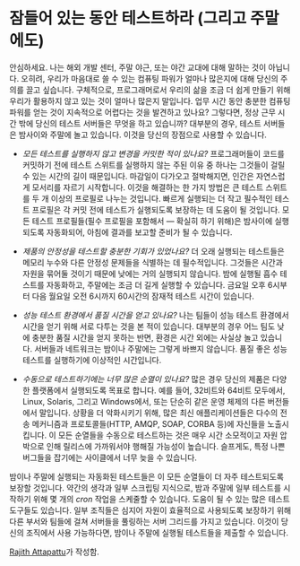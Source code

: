 # 잠들어 있는 동안 테스트하라 (그리고 주말에도)

안심하세요. 나는 해외 개발 센터, 주말 야근, 또는 야간 교대에 대해 말하는 것이 아닙니다. 오히려, 우리가 마음대로 쓸 수 있는 컴퓨팅 파워가 얼마나 많은지에 대해 당신의 주의를 끌고 싶습니다. 구체적으로, 프로그래머로서 우리의 삶을 조금 더 쉽게 만들기 위해 우리가 활용하지 않고 있는 것이 얼마나 많은지 말입니다. 업무 시간 동안 충분한 컴퓨팅 파워를 얻는 것이 지속적으로 어렵다는 것을 발견하고 있나요? 그렇다면, 정상 근무 시간 밖에 당신의 테스트 서버들은 무엇을 하고 있습니까? 대부분의 경우, 테스트 서버들은 밤사이와 주말에 놀고 있습니다. 이것을 당신의 장점으로 사용할 수 있습니다.

- *모든 테스트를 실행하지 않고 변경을 커밋한 적이 있나요?* 프로그래머들이 코드를 커밋하기 전에 테스트 스위트를 실행하지 않는 주된 이유 중 하나는 그것들이 걸릴 수 있는 시간의 길이 때문입니다. 마감일이 다가오고 절박해지면, 인간은 자연스럽게 모서리를 자르기 시작합니다. 이것을 해결하는 한 가지 방법은 큰 테스트 스위트를 두 개 이상의 프로필로 나누는 것입니다. 빠르게 실행되는 더 작고 필수적인 테스트 프로필은 각 커밋 전에 테스트가 실행되도록 보장하는 데 도움이 될 것입니다. 모든 테스트 프로필들(필수 프로필을 포함해서 — 확실히 하기 위해)은 밤사이에 실행되도록 자동화되어, 아침에 결과를 보고할 준비가 될 수 있습니다.

- *제품의 안정성을 테스트할 충분한 기회가 있었나요?* 더 오래 실행되는 테스트들은 메모리 누수와 다른 안정성 문제들을 식별하는 데 필수적입니다. 그것들은 시간과 자원을 묶어둘 것이기 때문에 낮에는 거의 실행되지 않습니다. 밤에 실행될 흡수 테스트를 자동화하고, 주말에는 조금 더 길게 실행할 수 있습니다. 금요일 오후 6시부터 다음 월요일 오전 6시까지 60시간의 잠재적 테스트 시간이 있습니다.

- *성능 테스트 환경에서 품질 시간을 얻고 있나요?* 나는 팀들이 성능 테스트 환경에서 시간을 얻기 위해 서로 다투는 것을 본 적이 있습니다. 대부분의 경우 어느 팀도 낮에 충분한 품질 시간을 얻지 못하는 반면, 환경은 시간 외에는 사실상 놀고 있습니다. 서버들과 네트워크는 밤이나 주말에는 그렇게 바쁘지 않습니다. 품질 좋은 성능 테스트를 실행하기에 이상적인 시간입니다.

- *수동으로 테스트하기에는 너무 많은 순열이 있나요?* 많은 경우 당신의 제품은 다양한 플랫폼에서 실행되도록 목표로 합니다. 예를 들어, 32비트와 64비트 모두에서, Linux, Solaris, 그리고 Windows에서, 또는 단순히 같은 운영 체제의 다른 버전들에서 말입니다. 상황을 더 악화시키기 위해, 많은 최신 애플리케이션들은 다수의 전송 메커니즘과 프로토콜들(HTTP, AMQP, SOAP, CORBA 등)에 자신들을 노출시킵니다. 이 모든 순열들을 수동으로 테스트하는 것은 매우 시간 소모적이고 자원 압박으로 인해 릴리스에 가까워서야 행해질 가능성이 높습니다. 슬프게도, 특정 나쁜 버그들을 잡기에는 사이클에서 너무 늦을 수 있습니다.

밤이나 주말에 실행되는 자동화된 테스트들은 이 모든 순열들이 더 자주 테스트되도록 보장할 것입니다. 약간의 생각과 일부 스크립팅 지식으로, 밤과 주말에 일부 테스트를 시작하기 위해 몇 개의 *cron* 작업을 스케줄할 수 있습니다. 도움이 될 수 있는 많은 테스트 도구들도 있습니다. 일부 조직들은 심지어 자원이 효율적으로 사용되도록 보장하기 위해 다른 부서와 팀들에 걸쳐 서버들을 풀링하는 서버 그리드를 가지고 있습니다. 이것이 당신의 조직에서 사용 가능하다면, 밤이나 주말에 실행될 테스트들을 제출할 수 있습니다.

[Rajith Attapattu](http://programmer.97things.oreilly.com/wiki/index.php/Rajith_Attapattu)가 작성함.